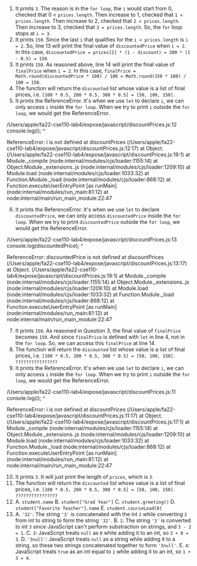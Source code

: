 1. It prints `3`. The reason is in the `for loop`, the `i` would start from 0, checked that 0 < `prices.length`. Then  increase to 1, checked that `1 < prices.length`. Then  increase to 2, checked that `2 < prices.length`. Then  increase to 3, checked that `3 = prices.length`. So, the `for` loop stops at `i = 3`.
2. It prints `150`. Since the last `i` that qualifies for the `i < prices.length` is `i = 2`. So, line 13 will print the final value of `discountedPrice` when `i = 2`. In this case, `discountedPrice = prices[2] * (1 - discount) = 300 * (1 - 0.5) = 150`.
3. It prints `150`. As reasoned above, line 14 will print the final value of `finalPrice` when `i = 2`. In this case, `finalPrice = Math.round(discountedPrice * 100) / 100 = Math.round(150 * 100) / 100 = 150`.
4. The function will return the `discounted` list whose value is a list of final prices, i.e. `[100 * 0.5, 200 * 0.5, 300 * 0.5] = [50, 100, 150]`.
5. It prints the ReferenceError. It's when we use `let` to declare `i`, we can only access `i` inside the `for loop`. When we try to print `i` outside the `for loop`, we would get the ReferenceError.
   
/Users/apple/fa22-cse110-lab4/expose/javascript/discountPrices.js:12
    console.log(i);
                ^

ReferenceError: i is not defined
    at discountPrices (/Users/apple/fa22-cse110-lab4/expose/javascript/discountPrices.js:12:17)
    at Object.<anonymous> (/Users/apple/fa22-cse110-lab4/expose/javascript/discountPrices.js:19:1)
    at Module._compile (node:internal/modules/cjs/loader:1155:14)
    at Object.Module._extensions..js (node:internal/modules/cjs/loader:1209:10)
    at Module.load (node:internal/modules/cjs/loader:1033:32)
    at Function.Module._load (node:internal/modules/cjs/loader:868:12)
    at Function.executeUserEntryPoint [as runMain] (node:internal/modules/run_main:81:12)
    at node:internal/main/run_main_module:22:47

6. It prints the ReferenceError. It's when we use `let` to declare `discountedPrice`, we can only access `discountedPrice` inside the `for loop`. When we try to print `discountedPrice` outside the `for loop`, we would get the ReferenceError.

/Users/apple/fa22-cse110-lab4/expose/javascript/discountPrices.js:13
    console.log(discountedPrice);
                ^

ReferenceError: discountedPrice is not defined
    at discountPrices (/Users/apple/fa22-cse110-lab4/expose/javascript/discountPrices.js:13:17)
    at Object.<anonymous> (/Users/apple/fa22-cse110-lab4/expose/javascript/discountPrices.js:19:1)
    at Module._compile (node:internal/modules/cjs/loader:1155:14)
    at Object.Module._extensions..js (node:internal/modules/cjs/loader:1209:10)
    at Module.load (node:internal/modules/cjs/loader:1033:32)
    at Function.Module._load (node:internal/modules/cjs/loader:868:12)
    at Function.executeUserEntryPoint [as runMain] (node:internal/modules/run_main:81:12)
    at node:internal/main/run_main_module:22:47

7. It prints `150`. As reasoned in Question 3, the final value of `finalPrice` becomes `150`. And since `finalPrice` is defined with `let` in line 4, not in the `for loop`. So, we can access this `finalPrice` at line 14.
8. The function will return the `discounted` list whose value is a list of final prices, i.e. `[100 * 0.5, 200 * 0.5, 300 * 0.5] = [50, 100, 150]`. `????????????????`
9. It prints the ReferenceError. It's when we use `let` to declare `i`, we can only access `i` inside the `for loop`. When we try to print `i` outside the `for loop`, we would get the ReferenceError.

/Users/apple/fa22-cse110-lab4/expose/javascript/discountPrices.js:11
    console.log(i);
                ^

ReferenceError: i is not defined
    at discountPrices (/Users/apple/fa22-cse110-lab4/expose/javascript/discountPrices.js:11:17)
    at Object.<anonymous> (/Users/apple/fa22-cse110-lab4/expose/javascript/discountPrices.js:17:1)
    at Module._compile (node:internal/modules/cjs/loader:1155:14)
    at Object.Module._extensions..js (node:internal/modules/cjs/loader:1209:10)
    at Module.load (node:internal/modules/cjs/loader:1033:32)
    at Function.Module._load (node:internal/modules/cjs/loader:868:12)
    at Function.executeUserEntryPoint [as runMain] (node:internal/modules/run_main:81:12)
    at node:internal/main/run_main_module:22:47

10. It prints `3`. It will just print the length of `prices`, which is `3`.
11. The function will return the `discounted` list whose value is a list of final prices, i.e. `[100 * 0.5, 200 * 0.5, 300 * 0.5] = [50, 100, 150]`. `????????????????`
12. 
    A. `student.name`
    B. `student["Grad Year"]`
    C. `student.greeting()`
    D. `student["Favorite Teacher"].name`
    E. `student.courseLoad[0]`
13. 
    A. `'32'`: The string `'3'` is concatenated with the int `2` while converting `2` from int to string to form the string `'32'`.
    B. `1`: The string `'3'` is converted to int `3` since JavaScript can't perform substraction on strings, and `3 - 2 = 1`.
    C. `3`: JavaScript treats `null` as `0` while adding it to an int, so `3 + 0 = 3`.
    D. `'3null'`: JavaScript treats `null` as a string while adding it to a string, so these two strings concatenated together to form `'3null'`.
    E. `4`: JavaScript treats `true` as an int equal to `1` while adding it to an int, so `1 + 3 = 4`. 